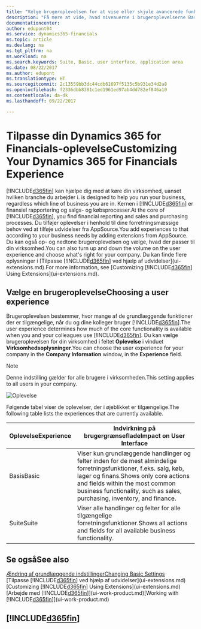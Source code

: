 ```yaml
---
title: "Vælge brugeroplevelsen for at vise eller skjule avancerede funktioner | Microsoft Docs"
description: "Få mere at vide, hvad niveauerne i brugeroplevelserne Basis og Suite hver især betyder for brugergrænsefladen, funktionalitetsområderne og dit firma i Dynamics 365 for Financials."
documentationcenter: 
author: edupont04
ms.service: dynamics365-financials
ms.topic: article
ms.devlang: na
ms.tgt_pltfrm: na
ms.workload: na
ms.search.keywords: Suite, Basic, user interface, application area
ms.date: 08/22/2017
ms.author: edupont
ms.translationtype: HT
ms.sourcegitcommit: 2c13559bb3dc44cdb61697f5135c5b931e34d2a8
ms.openlocfilehash: f2336dbb8381c1ed1961ed97ab4dd782ef846a10
ms.contentlocale: da-dk
ms.lasthandoff: 09/22/2017

---
```

# <a name="customizing-your-dynamics-365-for-financials-experience"></a><span data-ttu-id="807e7-103">Tilpasse din Dynamics 365 for Financials-oplevelse</span><span class="sxs-lookup"><span data-stu-id="807e7-103">Customizing Your Dynamics 365 for Financials Experience</span></span>
[!INCLUDE[d365fin](includes/d365fin_md.md)]<span data-ttu-id="807e7-104"> kan hjælpe dig med at køre din virksomhed, uanset hvilken branche du arbejder i.</span><span class="sxs-lookup"><span data-stu-id="807e7-104"> is designed to help you run your business, regardless which line of business you are in.</span></span> <span data-ttu-id="807e7-105">Kernen i [!INCLUDE[d365fin](includes/d365fin_md.md)] er finansiel rapportering og salgs- og købsprocesser.</span><span class="sxs-lookup"><span data-stu-id="807e7-105">At the core of [!INCLUDE[d365fin](includes/d365fin_md.md)], you find financial reporting and sales and purchasing processes.</span></span> <span data-ttu-id="807e7-106">Du tilføjer oplevelser i henhold til dine forretningsmæssige behov ved at tilføje udvidelser fra AppSource.</span><span class="sxs-lookup"><span data-stu-id="807e7-106">You add experiences to that according to your business needs by adding extensions from AppSource.</span></span> <span data-ttu-id="807e7-107">Du kan også op- og nedtone brugeroplevelsen og vælge, hvad der passer til din virksomhed.</span><span class="sxs-lookup"><span data-stu-id="807e7-107">You can also turn up and down the volume on the user experience and choose what's right for your company.</span></span> <span data-ttu-id="807e7-108">Du kan finde flere oplysninger i [Tilpasse [!INCLUDE[d365fin](includes/d365fin_md.md)] ved hjælp af udvidelser](ui-extensions.md).</span><span class="sxs-lookup"><span data-stu-id="807e7-108">For more information, see [Customizing [!INCLUDE[d365fin](includes/d365fin_md.md)] Using Extensions](ui-extensions.md).</span></span>

## <a name="choosing-a-user-experience"></a><span data-ttu-id="807e7-109">Vælge en brugeroplevelse</span><span class="sxs-lookup"><span data-stu-id="807e7-109">Choosing a user experience</span></span>
<span data-ttu-id="807e7-110">Brugeroplevelsen bestemmer, hvor mange af de grundlæggende funktioner der er tilgængelige, når du og dine kolleger bruger [!INCLUDE[d365fin](includes/d365fin_md.md)].</span><span class="sxs-lookup"><span data-stu-id="807e7-110">The user experience determines how much of the core functionality is available when you and your colleagues use [!INCLUDE[d365fin](includes/d365fin_md.md)].</span></span> <span data-ttu-id="807e7-111">Du kan vælge brugeroplevelsen for din virksomhed i feltet **Oplevelse** i vinduet **Virksomhedsoplysninger**.</span><span class="sxs-lookup"><span data-stu-id="807e7-111">You can choose the user experience for your company in the **Company Information** window, in the **Experience** field.</span></span>

> [!NOTE]  
>   <span data-ttu-id="807e7-112">Denne indstilling gælder for alle brugere i virksomheden.</span><span class="sxs-lookup"><span data-stu-id="807e7-112">This setting applies to all users in your company.</span></span>

![Oplevelse](media/ui-experience/experience.gif)

<span data-ttu-id="807e7-114">Følgende tabel viser de oplevelser, der i øjeblikket er tilgængelige.</span><span class="sxs-lookup"><span data-stu-id="807e7-114">The following table lists the experiences that are currently available.</span></span>

| <span data-ttu-id="807e7-115">Oplevelse</span><span class="sxs-lookup"><span data-stu-id="807e7-115">Experience</span></span> | <span data-ttu-id="807e7-116">Indvirkning på brugergrænseflade</span><span class="sxs-lookup"><span data-stu-id="807e7-116">Impact on User Interface</span></span> |
| --- | --- |
| <span data-ttu-id="807e7-117">Basis</span><span class="sxs-lookup"><span data-stu-id="807e7-117">Basic</span></span> |<span data-ttu-id="807e7-118">Viser kun grundlæggende handlinger og felter inden for de mest almindelige forretningsfunktioner, f.eks. salg, køb, lager og finans.</span><span class="sxs-lookup"><span data-stu-id="807e7-118">Shows only core actions and fields within the most common business functionality, such as sales, purchasing, inventory, and finance.</span></span> |
| <span data-ttu-id="807e7-119">Suite</span><span class="sxs-lookup"><span data-stu-id="807e7-119">Suite</span></span> |<span data-ttu-id="807e7-120">Viser alle handlinger og felter for alle tilgængelige forretningsfunktioner.</span><span class="sxs-lookup"><span data-stu-id="807e7-120">Shows all actions and fields for all available business functionality.</span></span>|

## <a name="see-also"></a><span data-ttu-id="807e7-121">Se også</span><span class="sxs-lookup"><span data-stu-id="807e7-121">See also</span></span>
[<span data-ttu-id="807e7-122">Ændring af grundlæggende indstillinger</span><span class="sxs-lookup"><span data-stu-id="807e7-122">Changing Basic Settings</span></span>](ui-change-basic-settings.md)  
<span data-ttu-id="807e7-123">[Tilpasse [!INCLUDE[d365fin](includes/d365fin_md.md)] ved hjælp af udvidelser](ui-extensions.md)</span><span class="sxs-lookup"><span data-stu-id="807e7-123">[Customizing [!INCLUDE[d365fin](includes/d365fin_md.md)] Using Extensions](ui-extensions.md)</span></span>  
<span data-ttu-id="807e7-124">[Arbejde med [!INCLUDE[d365fin](includes/d365fin_md.md)]](ui-work-product.md)</span><span class="sxs-lookup"><span data-stu-id="807e7-124">[Working with [!INCLUDE[d365fin](includes/d365fin_md.md)]](ui-work-product.md)</span></span>

## [!INCLUDE[d365fin](includes/free_trial_md.md)]

